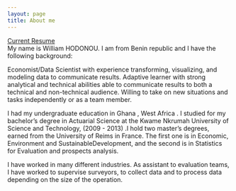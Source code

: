 ```yaml
---
layout: page
title: About me
---
```



[Current Resume](tt.pdf)  
My name is William HODONOU. I am from Benin republic and I have the following background:

Economist/Data Scientist with experience transforming, visualizing, and modeling data to 
communicate results. Adaptive learner with strong analytical and technical abilities able to 
communicate results to both a technical and non-technical audience. 
Willing to take on new situations and tasks independently or as a team member.

I had my undergraduate education in Ghana , West Africa . I studied for my bachelor’s 
degree in Actuarial Science at the Kwame Nkrumah University of Science and Technology,
(2009 - 2013) .I hold two master’s degrees, earned from the University of Reims in France. 
The first one is in Economic, Environment and SustainableDevelopment, and the second is 
in Statistics for Evaluation and prospects analysis.

I have worked in many different industries. As assistant to evaluation teams, I have worked
to supervise surveyors, to collect data and to process data depending on the size of the 
operation. 
